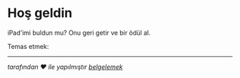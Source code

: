 # Hoş geldin

iPad'imi buldun mu? Onu geri getir ve bir ödül al.

Temas etmek:<EMAIL>

* * *

_tarafından ❤️ ile yapılmıştır [belgelemek](https://docsify.js.org/)_
